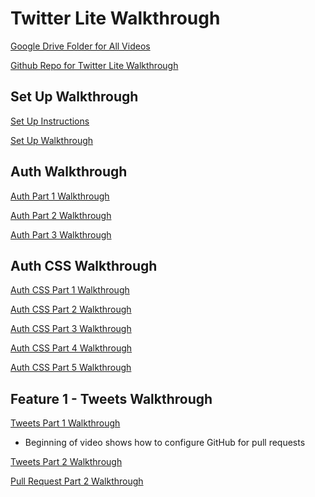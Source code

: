 # Twitter Lite Walkthrough

[Google Drive Folder for All Videos]

[Github Repo for Twitter Lite Walkthrough]

## Set Up Walkthrough

[Set Up Instructions]

[Set Up Walkthrough]

## Auth Walkthrough

[Auth Part 1 Walkthrough]

[Auth Part 2 Walkthrough]

[Auth Part 3 Walkthrough]

## Auth CSS Walkthrough

[Auth CSS Part 1 Walkthrough]

[Auth CSS Part 2 Walkthrough]

[Auth CSS Part 3 Walkthrough]

[Auth CSS Part 4 Walkthrough]

[Auth CSS Part 5 Walkthrough]

## Feature 1 - Tweets Walkthrough

[Tweets Part 1 Walkthrough]

- Beginning of video shows how to configure GitHub for pull requests

[Tweets Part 2 Walkthrough]

[Pull Request Part 2 Walkthrough]

[Google Drive Folder for All Videos]: https://drive.google.com/drive/folders/1mYfD1ygA9Z5hN_pTb4yzCSFPHktIcXG5?usp=sharing
[Github Repo for Twitter Lite Walkthrough]: https://github.com/ssoonmi/twitter-lite-walkthrough
[Set Up Instructions]: ./setup-instructions.md
[Set Up Walkthrough]: https://drive.google.com/file/d/10O2W68gt1wh8ptTDJ_OO49Kd7I7vIU6y/view?usp=sharing
[Auth Part 1 Walkthrough]: https://drive.google.com/file/d/171OhUYsA0cTt8jGCgYvk7F1l1qbpVNxo/view?usp=sharing
[Auth Part 2 Walkthrough]: https://drive.google.com/file/d/1Yfmdsgf6jFhfwULC0WEkCFEdj4SktDbo/view?usp=sharing
[Auth Part 3 Walkthrough]: https://drive.google.com/file/d/1LW-sSrhB-fKjoYd1dC_rEXLiBf_D1JDD/view?usp=sharing
[Auth CSS Part 1 Walkthrough]: https://drive.google.com/file/d/1UNx6HJvD5IeOgX01MO5veXohZ3gWBndv/view?usp=sharing
[Auth CSS Part 2 Walkthrough]: https://drive.google.com/file/d/1D61Tj2wXtsZX_upmpQZkYvTt0r9o3zAG/view?usp=sharing
[Auth CSS Part 3 Walkthrough]: https://drive.google.com/file/d/1vv4iRqFe-3Badf-w3ytuXpbMj7TbdR1y/view?usp=sharing
[Auth CSS Part 4 Walkthrough]: https://drive.google.com/file/d/1k-QwxhDjmYkCzpOywB_WTK4-36ubWPop/view?usp=sharing
[Auth CSS Part 5 Walkthrough]: https://drive.google.com/file/d/1PcNGNbHtEF4O9DYMR790ZRq_EjU89jJk/view?usp=sharing
[Tweets Part 1 Walkthrough]: https://drive.google.com/file/d/1GOxj3k1BdJkkgZdHh5QlCGfUGavNietZ/view?usp=sharing
[Tweets Part 2 Walkthrough]: https://drive.google.com/file/d/1DC37mNATOWma6EyVCoiE1ho_o7tG53yI/view?usp=sharing
[Pull Request Part 2 Walkthrough]: https://drive.google.com/file/d/1787xBDsWOVxsH3D8EYCXnKU0Ncg_C8RD/view?usp=sharing